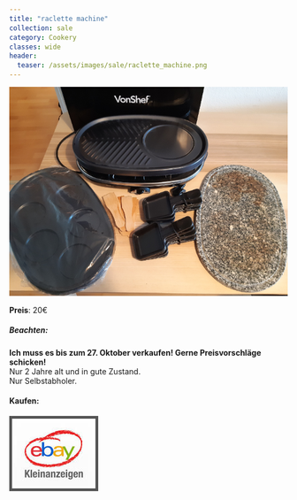 ```yaml
---
title: "raclette machine"
collection: sale
category: Cookery
classes: wide
header: 
  teaser: /assets/images/sale/raclette_machine.png
---
```




<a href="https://www.ebay-kleinanzeigen.de/s-anzeige/raclette-grill/1542228557-86-9420">
  <img src="/assets/images/sale/raclette_machine.png" alt="raclette machine">
</a>

**Preis**: 20€

##### Beachten:
**Ich muss es bis zum 27. Oktober verkaufen! Gerne Preisvorschläge schicken!**<br>
Nur 2 Jahre alt und in gute Zustand.<br>
Nur Selbstabholer.

#### Kaufen:
<a href="https://www.ebay-kleinanzeigen.de/s-anzeige/raclette-grill/1542228557-86-9420">
  <img src="/assets/images/ebay.png" alt="Ebay Kleinanzeigen" style="border: 5px solid #555">
</a>

